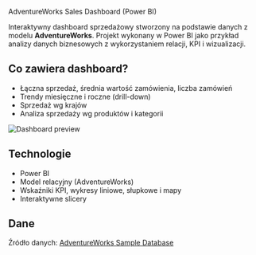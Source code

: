 AdventureWorks Sales Dashboard (Power BI)

Interaktywny dashboard sprzedażowy stworzony na podstawie danych z modelu **AdventureWorks**. Projekt wykonany w Power BI jako przykład analizy danych biznesowych z wykorzystaniem relacji, KPI i wizualizacji.

## Co zawiera dashboard?

- Łączna sprzedaż, średnia wartość zamówienia, liczba zamówień
- Trendy miesięczne i roczne (drill-down)
- Sprzedaż wg krajów
- Analiza sprzedaży wg produktów i kategorii

![Dashboard preview](main/dashboard_preview.png)

## Technologie
- Power BI
- Model relacyjny (AdventureWorks)
- Wskaźniki KPI, wykresy liniowe, słupkowe i mapy
- Interaktywne slicery

## Dane
Źródło danych: [AdventureWorks Sample Database](https://learn.microsoft.com/en-us/sql/samples/adventureworks-install-configure)

